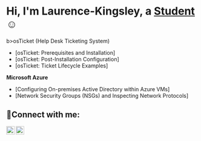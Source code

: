 <h1>Hi, I'm  Laurence-Kingsley, a <a href="https://www.linkedin.com/in/laurence-kingsley-d-204185a9/">Student</a>☺</h1>

b>osTicket (Help Desk Ticketing System)</b>
  - [osTicket: Prerequisites and Installation]
  - [osTicket: Post-Installation Configuration]
  - [osTicket: Ticket Lifecycle Examples]
 
 <b>Microsoft Azure</b>
  - [Configuring On-premises Active Directory within Azure VMs]
  - [Network Security Groups (NSGs) and Inspecting Network Protocols]


<h2>🤳Connect with me:</h2>


[<img align="left" alt="Kingsley | LinkedIn" width="22px" src="https://cdn.jsdelivr.net/npm/simple-icons@v3/icons/linkedin.svg" />][linkedin]
[<img align="left" alt="Kingsley | Instagram" width="22px" src="https://cdn.jsdelivr.net/npm/simple-icons@v3/icons/instagram.svg" />][instagram]

[instagram]: https://www.instagram.com/billionairekiing
[linkedin]: https://www.linkedin.com/in/laurence-kingsley-d-204185a9/
